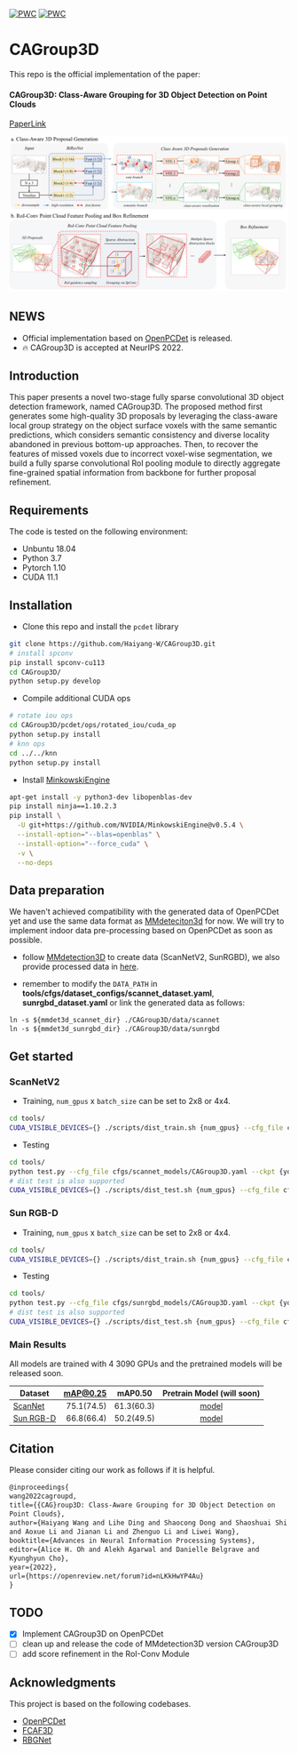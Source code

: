 [![PWC](https://img.shields.io/endpoint.svg?url=https://paperswithcode.com/badge/cagroup3d-class-aware-grouping-for-3d-object/3d-object-detection-on-scannetv2)](https://paperswithcode.com/sota/3d-object-detection-on-scannetv2?p=cagroup3d-class-aware-grouping-for-3d-object)
[![PWC](https://img.shields.io/endpoint.svg?url=https://paperswithcode.com/badge/cagroup3d-class-aware-grouping-for-3d-object/3d-object-detection-on-sun-rgbd-val)](https://paperswithcode.com/sota/3d-object-detection-on-sun-rgbd-val?p=cagroup3d-class-aware-grouping-for-3d-object)

# CAGroup3D

This repo is the official implementation of the paper:
#### CAGroup3D: Class-Aware Grouping for 3D Object Detection on Point Clouds
[PaperLink](https://arxiv.org/abs/2210.04264)

<img src="CAGroup3D.jpg">

## NEWS
- Official implementation based on [OpenPCDet](https://github.com/open-mmlab/OpenPCDet) is released.
- 🔥 CAGroup3D is accepted at NeurIPS 2022.

## Introduction
This paper presents a novel two-stage fully sparse convolutional 3D object detection framework, named CAGroup3D. The proposed method first generates some high-quality 3D proposals by leveraging the class-aware local group strategy on the object surface voxels with the same semantic predictions, which considers semantic consistency and diverse locality abandoned in previous bottom-up approaches. Then, to recover the features of missed voxels due to incorrect voxel-wise segmentation, we build a fully sparse convolutional RoI pooling module to directly aggregate fine-grained spatial information from backbone for further proposal refinement.
## Requirements
The code is tested on the following environment:

- Unbuntu 18.04
- Python 3.7
- Pytorch 1.10
- CUDA 11.1
## Installation

- Clone this repo and install the `pcdet` library
```bash
git clone https://github.com/Haiyang-W/CAGroup3D.git
# install spconv
pip install spconv-cu113
cd CAGroup3D/
python setup.py develop
```

- Compile additional CUDA ops
```bash
# rotate iou ops
cd CAGroup3D/pcdet/ops/rotated_iou/cuda_op
python setup.py install
# knn ops
cd ../../knn
python setup.py install
```

- Install [MinkowskiEngine](https://github.com/NVIDIA/MinkowskiEngine)
```bash
apt-get install -y python3-dev libopenblas-dev
pip install ninja==1.10.2.3
pip install \
  -U git+https://github.com/NVIDIA/MinkowskiEngine@v0.5.4 \
  --install-option="--blas=openblas" \
  --install-option="--force_cuda" \
  -v \
  --no-deps
```

## Data preparation
We haven't achieved compatibility with the generated data of OpenPCDet yet and use the same data format as [MMdeteciton3d](https://github.com/open-mmlab/mmdetection3d) for now. We will try to implement indoor data pre-processing based on OpenPCDet as soon as possible.
- follow  [MMdetection3D](https://github.com/open-mmlab/mmdetection3d) to create data (ScanNetV2, SunRGBD),  we also provide processed data in [here](https://github.com/open-mmlab/mmdetection3d).


- remember to modify the `DATA_PATH` in **tools/cfgs/dataset_configs/scannet_dataset.yaml**, **sunrgbd_dataset.yaml** or link the generated data as follows:
```shell
ln -s ${mmdet3d_scannet_dir} ./CAGroup3D/data/scannet
ln -s ${mmdet3d_sunrgbd_dir} ./CAGroup3D/data/sunrgbd
``` 

## Get started
### ScanNetV2
- Training, `num_gpus` x `batch_size` can be set to 2x8 or 4x4.
```bash
cd tools/
CUDA_VISIBLE_DEVICES={} ./scripts/dist_train.sh {num_gpus} --cfg_file cfgs/scannet_models/CAGroup3D.yaml --ckpt_save_interval 1 --extra_tag {your name} --fix_random_seed
```

- Testing
```bash
cd tools/
python test.py --cfg_file cfgs/scannet_models/CAGroup3D.yaml --ckpt {your pth}
# dist test is also supported
CUDA_VISIBLE_DEVICES={} ./scripts/dist_test.sh {num_gpus} --cfg_file cfgs/scannet_models/CAGroup3D.yaml --ckpt {your pth}
```
### Sun RGB-D
- Training, `num_gpus` x `batch_size` can be set to 2x8 or 4x4.
```bash
cd tools/
CUDA_VISIBLE_DEVICES={} ./scripts/dist_train.sh {num_gpus} --cfg_file cfgs/sunrgbd_models/CAGroup3D.yaml --ckpt_save_interval 1 --extra_tag {your name} --fix_random_seed
```

- Testing
```bash
cd tools/
python test.py --cfg_file cfgs/sunrgbd_models/CAGroup3D.yaml --ckpt {your pth}
# dist test is also supported
CUDA_VISIBLE_DEVICES={} ./scripts/dist_test.sh {num_gpus} --cfg_file cfgs/sunrgbd_models/CAGroup3D.yaml --ckpt {your pth}
```

### Main Results
All models are trained with 4 3090 GPUs and the pretrained models will be released soon.

|   Dataset | mAP@0.25 | mAP0.50 | Pretrain Model (will soon) |
|----------|----------:|:-------:|:-------:|
| [ScanNet](tools/cfgs/scannet_models/CAGroup3D.yaml) | 75.1(74.5)  |	61.3(60.3) | [model](https://github.com/Haiyang-W/CAGroup3D) |
| [Sun RGB-D](tools/cfgs/sunrgbd_models/CAGroup3D.yaml) | 66.8(66.4)   |	50.2(49.5) | [model](https://github.com/Haiyang-W/CAGroup3D) |

## Citation
Please consider citing our work as follows if it is helpful.
```
@inproceedings{
wang2022cagroupd,
title={{CAG}roup3D: Class-Aware Grouping for 3D Object Detection on Point Clouds},
author={Haiyang Wang and Lihe Ding and Shaocong Dong and Shaoshuai Shi and Aoxue Li and Jianan Li and Zhenguo Li and Liwei Wang},
booktitle={Advances in Neural Information Processing Systems},
editor={Alice H. Oh and Alekh Agarwal and Danielle Belgrave and Kyunghyun Cho},
year={2022},
url={https://openreview.net/forum?id=nLKkHwYP4Au}
}
```

## TODO

- [x] Implement CAGroup3D on OpenPCDet
- [ ] clean up and release the code of MMdetection3D version CAGroup3D
- [ ] add score refinement in the RoI-Conv Module

## Acknowledgments
This project is based on the following codebases.
* [OpenPCDet](https://github.com/open-mmlab/OpenPCDet)
* [FCAF3D](https://github.com/SamsungLabs/fcaf3d)
* [RBGNet](https://github.com/Haiyang-W/RBGNet)
